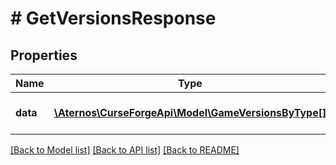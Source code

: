 # # GetVersionsResponse

## Properties

Name | Type | Description | Notes
------------ | ------------- | ------------- | -------------
**data** | [**\Aternos\CurseForgeApi\Model\GameVersionsByType[]**](GameVersionsByType.md) | The response data | [optional]

[[Back to Model list]](../../README.md#models) [[Back to API list]](../../README.md#endpoints) [[Back to README]](../../README.md)
